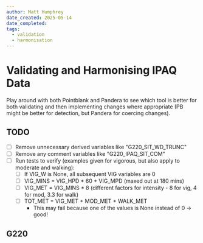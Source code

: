 ```yaml
---
author: Matt Humphrey
date_created: 2025-05-14
date_completed: 
tags: 
  - validation
  - harmonisation
---
```


# Validating and Harmonising IPAQ Data

Play around with both Pointblank and Pandera to see which tool is better for both validating and then implementing changes where appropriate (PB might be better for detection, but Pandera for coercing changes).

## TODO

- [ ] Remove unnecessary derived variables like "G220_SIT_WD_TRUNC"
- [ ] Remove any comment variables like "G220_IPAQ_SIT_COM"
- [ ] Run tests to verify (examples given for vigorous, but also apply to moderate and walking):
  - [ ] If VIG_W is None, all subsequent VIG variables are 0
  - [ ] VIG_MINS = VIG_HPD * 60 + VIG_MPD (maxed out at 180 mins)
  - [ ] VIG_MET = VIG_MINS * 8 (different factors for intensity - 8 for vig, 4 for mod, 3.3 for walk)
  - [ ] TOT_MET = VIG_MET + MOD_MET + WALK_MET
    - This may fail because one of the values is None instead of 0 -> good!

## G220

